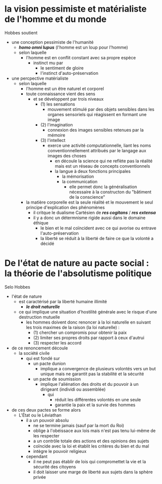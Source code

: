 # la vision pessimiste et matérialiste de l'homme et du monde

Hobbes soutient
- une conception pessimiste de l'humanité
  - ***homo omni lupus*** (l'homme est un loup pour l'homme)
  - selon laquelle
    - l'homme est en conflit constant avec sa propre espèce
      - instinct mu par
        - le sentiment de gloire
        - l'instinct d'auto-préservation     
- une percpective matérialiste
  - selon laquelle
    - l'homme est un être naturel et corporel
    - toute connaissance vient des sens
      - et se développent par trois niveaux
        - (1) les sensations
          - mouvement stimulé par des objets sensibles dans les organes sensoriels qui réagissent en formant une image
        - (2) l'imagination
          - connexion des images sensibles retenues par la mémoire
        - (3) l'intellect
          - exerce une activité computationnelle, liant les noms conventionnellement attribués par le langage aux images des choses
            - en découle la science qui ne reflète pas la réalité mais est un réseau de concepts conventionnels
            - la langue à deux fonctions principales
              - la mémorisation
              - la communication
                - elle permet donc la généralisation nécessaire à la constructon du "bâtiment de la conscience"   
    - la matière corporelle est la seule réalité et le mouvement le seul principe d'explication des phénomènes
      - il critque le dualisme Cartésien de ***res cogitans*** / ***res extensa***
      - il y a donc un détermnisme rigide aussi dans le domaine éthique
        - le bien et le mal coïncident avec ce qui avorise ou entrave l'auto-préservation
        - la liberté se réduit à la liberté de faire ce que la volonté a décidé


# De l'état de nature au pacte social : la théorie de l'absolutisme politique

Selo Hobbes
- l'état de nature
  - est caractérisé par la liberté humaine illimité 
    - ***le droit naturelle***
  - ce qui implique une situation d'hostilité générale avec le risque d'une destruction mutuelle
    - les hommes doivent donc renoncer à la loi naturelle en suivant les trois maximes de la raison (la loi naturelle) :
      - (1) chercher un compromis pour obtenir la paix
      - (2) limiter ses propres droits par rapport à ceux d'autrui
      - (3) respecter les accord
- de ce renoncement découle
  - la société civile
    - qui est fondé sur
      - un pacte dunion
        - implique a convergence de plusieurs volontés vers un but unique mais ne garantit pas la stabilité et la sécurité
      - un pacte de soumission
        - implique l'aliénation des droits et du pouvoir à un dirigeant (individi ou assemblée)       
          - qui 
            - réduit les différentes volontés en une seule
            - garantie la paix et la survie des hommes
- de ces deux pactes se forme alors
  - L'État ou le Léviathan
    - il a un pouvoir absolu
      - ne se termine jamais (sauf par la mort du Roi)
      - oblige à l'obéissace aux lois mais n'est pas tenu lui-même de les respecter
      - a un contrôle totale des actions et des opinions des sujets
      - coïncide avec la loi et établit les critères du bien et du mal
      - intègre le pouvoir religieux
    - cependant
      - il ne peut pas établir de lois qui compromettet la vie et la sécurité des citoyens
      - il doit laisser une marge de liberté aux sujets dans la sphère privée  

